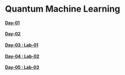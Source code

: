 # Quantum Machine Learning

#### [Day-01](Day-01/Day-01.md)

#### [Day-02](Day-02/Day-02.md)

#### [Day-03 : Lab-01](https://nbviewer.org/github/mathelatics/Quantum-Machine-Learning-Q30/blob/master/Day-03/Lab-01.ipynb)

#### [Day-04 : Lab-02](https://nbviewer.org/github/mathelatics/Quantum-Machine-Learning-Q30/blob/master/Day-04/Lab-02.ipynb)

#### [Day-05 : Lab-03](https://nbviewer.org/github/mathelatics/Quantum-Machine-Learning-Q30/blob/master/Day-05/Lab-03%20copy.ipynb)
